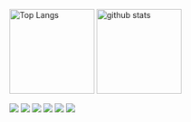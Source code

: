 <p align="left"> 
  <img alt="Top Langs" height="150px" src="github-readme-stats-steel-eight.vercel.app/api/top-langs/?username=jaydolphXX&layout=compact&count_private=true&show_icons=true&theme=radical" />
  <img alt="github stats" height="150px" src="github-readme-stats-steel-eight.vercel.app/api?username=jaydolphXX&count_private=true&show_icons=true&show_icons=true&theme=radical" />
</p>

![](https://github-profile-trophy.vercel.app/?username=jaydolphXX&theme=radical&column=7)
![](https://raw.githubusercontent.com/jaydolphXX/jaydolphXX/main/profile-summary-card-output/radical/0-profile-details.svg)
![](https://raw.githubusercontent.com/jaydolphXX/jaydolphXX/main/profile-summary-card-output/radical/1-repos-per-language.svg)
![](https://raw.githubusercontent.com/jaydolphXX/jaydolphXX/main/profile-summary-card-output/radical/2-most-commit-language.svg)
![](https://raw.githubusercontent.com/jaydolphXX/jaydolphXX/main/profile-summary-card-output/radical/3-stats.svg)
![](https://raw.githubusercontent.com/jaydolphXX/jaydolphXX/main/profile-summary-card-output/radical/4-productive-time.svg)
